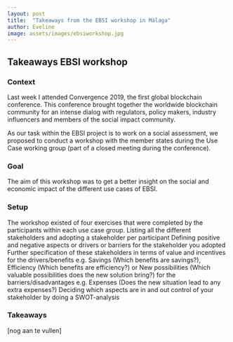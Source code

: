 ```yaml
---
layout: post
title:  "Takeaways from the EBSI workshop in Málaga"
author: Eveline
image: assets/images/ebsiworkshop.jpg
---
```


## Takeaways EBSI workshop

### Context
Last week I attended Convergence 2019, the first global blockchain conference. This conference brought together the worldwide blockchain community for an intense dialog with regulators, policy makers, industry influencers and members of the social impact community.

As our task within the EBSI project is to work on a social assessment, we proposed to conduct a workshop with the member states during the Use Case working group (part of a closed meeting during the conference).

### Goal
The aim of this workshop was to get a better insight on the social and economic impact of the different use cases of EBSI.

### Setup
The workshop existed of four exercises that were completed by the participants within each use case group.
Listing all the different stakeholders and adopting a stakeholder per participant
Defining positive and negative aspects or drivers or barriers for the stakeholder you adopted
Further specification of these stakeholders in terms of value and incentives
for the drivers/benefits 
e.g. Savings (Which benefits are savings?), Efficiency (Which benefits are efficiency?) or New possibilities (Which valuable possibilities does the new solution bring?) 
for the barriers/disadvantages e.g. Expenses (Does the new situation lead to any extra expenses?)
Deciding which aspects are in and out control of your stakeholder by doing a SWOT-analysis

### Takeaways 
[nog aan te vullen]
